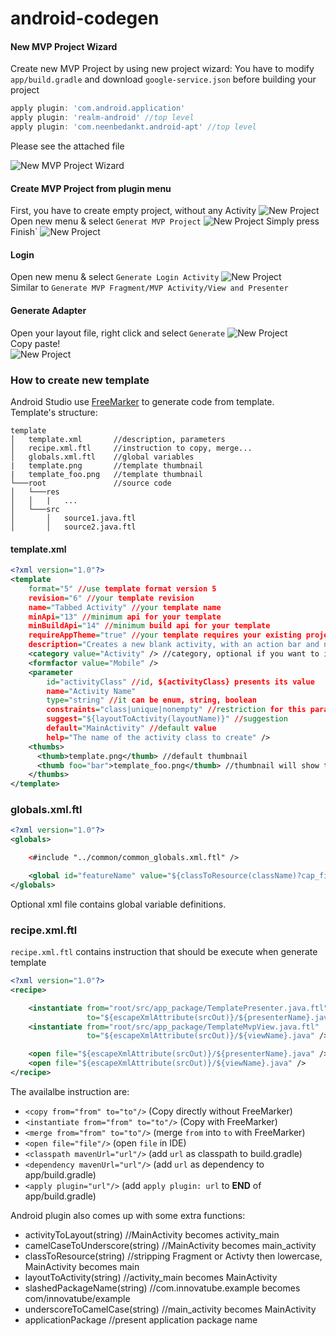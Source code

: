 # android-codegen
#### New MVP Project Wizard
Create new MVP Project by using new project wizard:
You have to modify `app/build.gradle` and download `google-service.json` before building your project
```groovy
apply plugin: 'com.android.application' 
apply plugin: 'realm-android' //top level
apply plugin: 'com.neenbedankt.android-apt' //top level
```
Please see the attached file

![New MVP Project Wizard](/art/new-project.gif)

#### Create MVP Project from plugin menu

First, you have to create empty project, without any Activity
![New Project](/art/add-no-activity.png)
Open new menu & select `Generat MVP Project`
![New Project](/art/new-menu.png)
Simply press Finish`
![New Project](/art/update-mvp-project.png)

#### Login
Open new menu & select `Generate Login Activity`
![New Project](/art/login-activity.png)  
Similar to `Generate MVP Fragment/MVP Activity/View and Presenter`

#### Generate Adapter
Open your layout file, right click and select `Generate`
![New Project](/art/generate-adapter-action.png)  
Copy paste!  
![New Project](/art/generate-adapter-code.png)

### How to create new template
Android Studio use [FreeMarker](http://freemarker.org/) to generate code from template.  
Template's structure:
```
template
│   template.xml       //description, parameters
│   recipe.xml.ftl     //instruction to copy, merge...
│   globals.xml.ftl    //global variables
|   template.png       //template thumbnail
|   template_foo.png   //template thumbnail
└───root               //source code 
│   └───res
│   │   |   ...
│   └───src
│       │   source1.java.ftl
│       │   source2.java.ftl
```

#### template.xml
```xml
<?xml version="1.0"?>
<template
    format="5" //use template format version 5
    revision="6" //your template revision
    name="Tabbed Activity" //your template name
    minApi="13" //minimum api for your template
    minBuildApi="14" //minimum build api for your template
    requireAppTheme="true" //your template requires your existing project have apptheme
    description="Creates a new blank activity, with an action bar and navigational elements such as tabs or horizontal swipe.">
    <category value="Activity" /> //category, optional if you want to include it into plugin
    <formfactor value="Mobile" /> 
    <parameter
        id="activityClass" //id, ${activityClass} presents its value
        name="Activity Name" 
        type="string" //it can be enum, string, boolean
        constraints="class|unique|nonempty" //restriction for this param: nonempty/apilevel/package/class/activity/layout/drawable/string/id/unique/exist
        suggest="${layoutToActivity(layoutName)}" //suggestion
        default="MainActivity" //default value
        help="The name of the activity class to create" />
    <thumbs>
      <thumb>template.png</thumb> //default thumbnail
      <thumb foo="bar">template_foo.png</thumb> //thumbnail will show template_foo when foo is bar
    </thumbs>
</template>
```

### globals.xml.ftl
```xml
<?xml version="1.0"?>
<globals>

    <#include "../common/common_globals.xml.ftl" />

    <global id="featureName" value="${classToResource(className)?cap_first}"/>
</globals>
```
Optional xml file contains global variable definitions.

### recipe.xml.ftl
`recipe.xml.ftl` contains instruction that should be execute when generate template
```xml
<?xml version="1.0"?>
<recipe>

    <instantiate from="root/src/app_package/TemplatePresenter.java.ftl"
                 to="${escapeXmlAttribute(srcOut)}/${presenterName}.java" />
    <instantiate from="root/src/app_package/TemplateMvpView.java.ftl"
                 to="${escapeXmlAttribute(srcOut)}/${viewName}.java" />

    <open file="${escapeXmlAttribute(srcOut)}/${presenterName}.java" />
    <open file="${escapeXmlAttribute(srcOut)}/${viewName}.java" />
</recipe>
```
The availalbe instruction are:
- `<copy from="from" to="to"/>` (Copy directly without FreeMarker)
- `<instantiate from="from" to="to"/>` (Copy with FreeMarker)
- `<merge from="from" to="to"/>` (merge `from` into `to` with FreeMarker)
- `<open file="file"/>` (open `file` in IDE)
- `<classpath mavenUrl="url"/>` (add `url` as classpath to build.gradle)
- `<dependency mavenUrl="url"/>` (add `url` as dependency to app/build.gradle)
- `<apply plugin="url"/>` (add `apply plugin: url` to **END** of app/build.gradle)  

Android plugin also comes up with some extra functions:
- activityToLayout(string) //MainActivity becomes activity_main
- camelCaseToUnderscore(string) //MainActivity becomes main_activity
- classToResource(string) //stripping Fragment or Activty then lowercase, MainActivity becomes main
- layoutToActivity(string) //activity_main becomes MainActivity
- slashedPackageName(string) //com.innovatube.example becomes com/innovatube/example
- underscoreToCamelCase(string) //main_activity becomes MainActivity
- applicationPackage //present application package name
